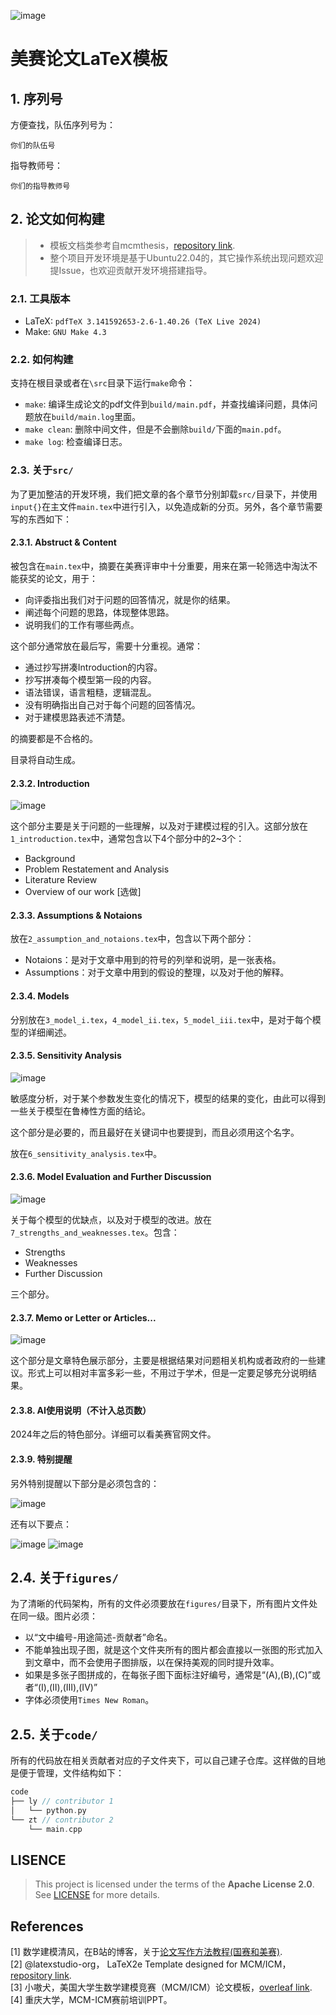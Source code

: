 ![image](https://github.com/user-attachments/assets/92967fd5-8d74-4bed-ae3b-9e4cf549e874)


# 美赛论文LaTeX模板

## 1. 序列号

方便查找，队伍序列号为：

```
你们的队伍号
```

指导教师号：

```
你们的指导教师号
```

## 2. 论文如何构建

> - 模板文档类参考自mcmthesis，[repository link](https://github.com/latexstudio-org/mcmthesis).
> - 整个项目开发环境是基于Ubuntu22.04的，其它操作系统出现问题欢迎提Issue，也欢迎贡献开发环境搭建指导。

### 2.1. 工具版本

- LaTeX: ```pdfTeX 3.141592653-2.6-1.40.26 (TeX Live 2024)```
- Make: ```GNU Make 4.3```

### 2.2. 如何构建

支持在根目录或者在`\src`目录下运行`make`命令： 

- `make`: 编译生成论文的pdf文件到`build/main.pdf`，并查找编译问题，具体问题放在`build/main.log`里面。
- `make clean`: 删除中间文件，但是不会删除`build/`下面的`main.pdf`。
- `make log`: 检查编译日志。

### 2.3. 关于`src/`

为了更加整洁的开发环境，我们把文章的各个章节分别卸载`src/`目录下，并使用`input{}`在主文件`main.tex`中进行引入，以免造成新的分页。另外，各个章节需要写的东西如下：

#### 2.3.1. **Abstruct & Content**

被包含在`main.tex`中，摘要在美赛评审中十分重要，用来在第一轮筛选中淘汰不能获奖的论文，用于：

- 向评委指出我们对于问题的回答情况，就是你的结果。
- 阐述每个问题的思路，体现整体思路。
- 说明我们的工作有哪些两点。

这个部分通常放在最后写，需要十分重视。通常：

- 通过抄写拼凑Introduction的内容。
- 抄写拼凑每个模型第一段的内容。
- 语法错误，语言粗糙，逻辑混乱。
- 没有明确指出自己对于每个问题的回答情况。
- 对于建模思路表述不清楚。

的摘要都是不合格的。

目录将自动生成。

#### 2.3.2. **Introduction**

![image](https://github.com/user-attachments/assets/f326f1cc-f296-4e48-a076-5ea717f1ef53)

这个部分主要是关于问题的一些理解，以及对于建模过程的引入。这部分放在`1_introduction.tex`中，通常包含以下4个部分中的2~3个：

- Background
- Problem Restatement and Analysis
- Literature Review
- Overview of our work \[选做]

#### 2.3.3. **Assumptions & Notaions** 

放在`2_assumption_and_notaions.tex`中，包含以下两个部分：

- Notaions：是对于文章中用到的符号的列举和说明，是一张表格。
- Assumptions：对于文章中用到的假设的整理，以及对于他的解释。

#### 2.3.4. **Models**

分别放在`3_model_i.tex`，`4_model_ii.tex`，`5_model_iii.tex`中，是对于每个模型的详细阐述。

#### 2.3.5. **Sensitivity Analysis**

![image](https://github.com/user-attachments/assets/981f0839-64cf-494f-ab16-fa3f2ecc226a)

敏感度分析，对于某个参数发生变化的情况下，模型的结果的变化，由此可以得到一些关于模型在鲁棒性方面的结论。  

这个部分是必要的，而且最好在关键词中也要提到，而且必须用这个名字。  

放在`6_sensitivity_analysis.tex`中。

#### 2.3.6. **Model Evaluation and Further Discussion**

![image](https://github.com/user-attachments/assets/70501e91-3674-4144-ae77-d803f8b884bd)

关于每个模型的优缺点，以及对于模型的改进。放在`7_strengths_and_weaknesses.tex`。包含：

- Strengths
- Weaknesses
- Further Discussion

三个部分。

#### 2.3.7. **Memo or Letter or Articles...**

![image](https://github.com/user-attachments/assets/1c887b95-7fc2-4015-968b-19a0050137e1)

这个部分是文章特色展示部分，主要是根据结果对问题相关机构或者政府的一些建议。形式上可以相对丰富多彩一些，不用过于学术，但是一定要足够充分说明结果。  

#### 2.3.8. AI使用说明（不计入总页数）

2024年之后的特色部分。详细可以看美赛官网文件。  

#### 2.3.9. **特别提醒**

另外特别提醒以下部分是必须包含的： 

![image](https://github.com/user-attachments/assets/7aa26f99-026d-4fc1-a73f-72f4b28474e1)

还有以下要点： 

![image](https://github.com/user-attachments/assets/3ad9ad85-247f-455a-8dcf-a62c1429029a)
![image](https://github.com/user-attachments/assets/dd204261-66be-4d61-9275-6354f400ef79)


## 2.4. 关于`figures/`

为了清晰的代码架构，所有的文件必须要放在`figures/`目录下，所有图片文件处在同一级。图片必须：

- 以“文中编号-用途简述-贡献者”命名。
- 不能单独出现子图，就是这个文件夹所有的图片都会直接以一张图的形式加入到文章中，而不会使用子图排版，以在保持美观的同时提升效率。
- 如果是多张子图拼成的，在每张子图下面标注好编号，通常是“(A),(B),(C)”或者“(I),(II),(III),(IV)”
- 字体必须使用`Times New Roman`。

## 2.5. 关于`code/`

所有的代码放在相关贡献者对应的子文件夹下，可以自己建子仓库。这样做的目地是便于管理，文件结构如下：

```cpp
code
├── ly // contributor 1
│   └── python.py
└── zt // contributor 2
    └── main.cpp
```

## LISENCE 

> This project is licensed under the terms of the **Apache License 2.0**. See [LICENSE](./LICENSE) for more details.

## References

[1] 数学建模清风，在B站的博客，关于[论文写作方法教程(国赛和美赛)](https://www.bilibili.com/opus/685217123907141700).    
[2] @latexstudio-org， LaTeX2e Template designed for MCM/ICM，[repository link](https://github.com/latexstudio-org/mcmthesis).   
[3] 小嗷犬，美国大学生数学建模竞赛（MCM/ICM）论文模板，[overleaf link](https://www.overleaf.com/latex/templates/mei-guo-da-xue-sheng-shu-xue-jian-mo-jing-sai-mcm-slash-icm-lun-wen-mo-ban/tmzfgynjcqfc).  
[4] 重庆大学，MCM-ICM赛前培训PPT。

